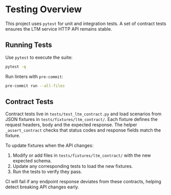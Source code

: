 # Testing Overview

This project uses `pytest` for unit and integration tests. A set of contract tests ensures the LTM service HTTP API remains stable.

## Running Tests

Use `pytest` to execute the suite:

```bash
pytest -q
```

Run linters with `pre-commit`:

```bash
pre-commit run --all-files
```

## Contract Tests

Contract tests live in `tests/test_ltm_contract.py` and load scenarios from JSON fixtures in `tests/fixtures/ltm_contract/`. Each fixture defines the request headers, body and the expected response. The helper `_assert_contract` checks that status codes and response fields match the fixture.

To update fixtures when the API changes:

1. Modify or add files in `tests/fixtures/ltm_contract/` with the new expected schema.
2. Update any corresponding tests to load the new fixtures.
3. Run the tests to verify they pass.

CI will fail if any endpoint response deviates from these contracts, helping detect breaking API changes early.
